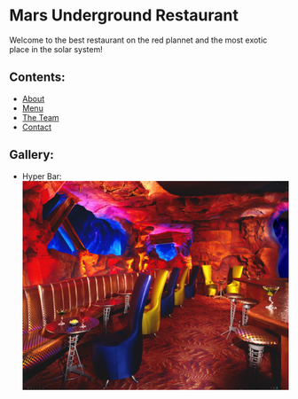 # Mars Underground Restaurant

Welcome to the best restaurant on the red plannet and the most exotic place in the solar system!

## Contents:

- [About](./about.md)
- [Menu]()
- [The Team]()
- [Contact](./contact.md)

## Gallery:

- Hyper Bar:  
![Mars Underground Restaurant](./images/mars-underground-restaurant.jpg)
